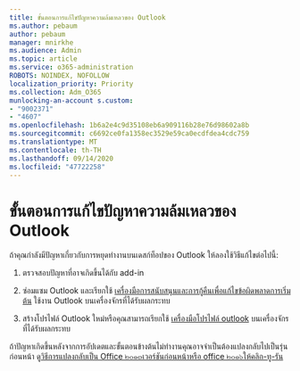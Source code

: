 ```yaml
---
title: ขั้นตอนการแก้ไขปัญหาความล้มเหลวของ Outlook
ms.author: pebaum
author: pebaum
manager: mnirkhe
ms.audience: Admin
ms.topic: article
ms.service: o365-administration
ROBOTS: NOINDEX, NOFOLLOW
localization_priority: Priority
ms.collection: Adm_O365
munlocking-an-account s.custom:
- "9002371"
- "4607"
ms.openlocfilehash: 1b6a2e4c9d35108eb6a909116b28e76d98602a8b
ms.sourcegitcommit: c6692ce0fa1358ec3529e59ca0ecdfdea4cdc759
ms.translationtype: MT
ms.contentlocale: th-TH
ms.lasthandoff: 09/14/2020
ms.locfileid: "47722258"
---
```

# <a name="outlook-crash-troubleshooting-steps"></a>ขั้นตอนการแก้ไขปัญหาความล้มเหลวของ Outlook

ถ้าคุณกำลังมีปัญหาเกี่ยวกับการหยุดทำงานบนเดสก์ท็อปของ Outlook ให้ลองใช้วิธีแก้ไขต่อไปนี้:

1. ตรวจสอบปัญหาที่อาจเกิดขึ้นได้กับ add-in

2. ซ่อมแซม Outlook และเรียกใช้ [เครื่องมือการสนับสนุนและการกู้คืนเพื่อแก้ไขข้อผิดพลาดการเริ่มต้น](https://aka.ms/SaRA-OutlookWontStart) ใช้งาน Outlook บนเครื่องจักรที่ได้รับผลกระทบ

3. สร้างโปรไฟล์ Outlook ใหม่หรือคุณสามารถเรียกใช้ [เครื่องมือโปรไฟล์ outlook](https://aka.ms/SaRA-OutlookSetupProfile) บนเครื่องจักรที่ได้รับผลกระทบ

ถ้าปัญหาเกิดขึ้นหลังจากการอัปเดตและขั้นตอนข้างต้นไม่ทำงานคุณอาจจำเป็นต้องแปลงกลับไปเป็นรุ่นก่อนหน้า ดู[วิธีการแปลงกลับเป็น Office ๒๐๑๓เวอร์ชันก่อนหน้าหรือ office ๒๐๑๖ให้คลิก-ทู-รัน](https://support.microsoft.com/help/2770432)
